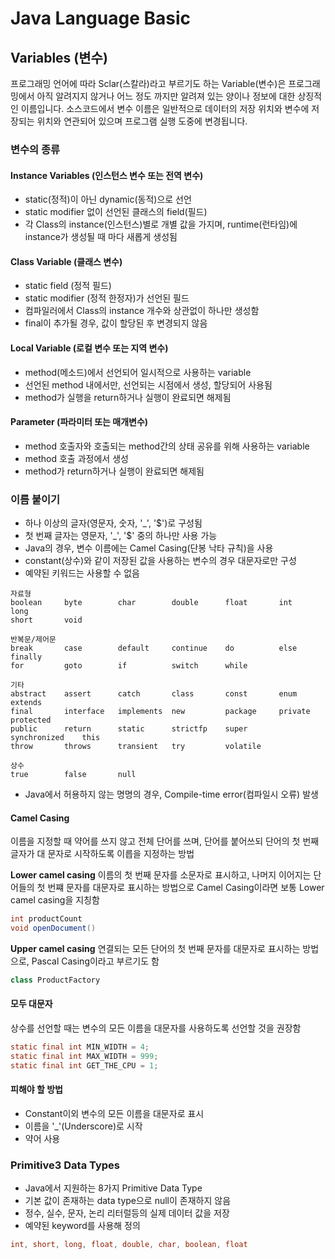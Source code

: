# Java Language Basic
## Variables (변수)
프로그래밍 언어에 따라 Sclar(스칼라)라고 부르기도 하는 Variable(변수)은 프로그래밍에서 아직 알려지지 않거나 어느 정도 까지만 알려져 있는 양이나 정보에 대한 상징적인 이름입니다. 소스코드에서 변수 이름은 일반적으로 데이터의 저장 위치와 변수에 저장되는 위치와 연관되어 있으며 프로그램 실행 도중에 변경됩니다.

### 변수의 종류
#### Instance Variables (인스턴스 변수 또는 전역 변수)
* static(정적)이 아닌 dynamic(동적)으로 선언
* static modifier 없이 선언된 클래스의 field(필드)
* 각 Class의 instance(인스턴스)별로 개별 값을 가지며, runtime(런타임)에 instance가 생성될 때 마다 새롭게 생성됨

#### Class Variable (클래스 변수)
* static field (정적 필드)
* static modifier (정적 한정자)가 선언된 필드
* 컴파일러에서 Class의 instance 개수와 상관없이 하나만 생성함
* final이 추가될 경우, 값이 할당된 후 변경되지 않음

#### Local Variable (로컬 변수 또는 지역 변수)
* method(메소드)에서 선언되어 일시적으로 사용하는 variable
* 선언된 method 내에서만, 선언되는 시점에서 생성, 할당되어 사용됨
* method가 실행을 return하거나 실행이 완료되면 해제됨

#### Parameter (파라미터 또는 매개변수)
* method 호출자와 호출되는 method간의 상태 공유를 위해 사용하는 variable
* method 호출 과정에서 생성
* method가 return하거나 실행이 완료되면 해제됨

### 이름 붙이기
* 하나 이상의 글자(영문자, 숫자, '_', '$')로 구성됨
* 첫 번째 글자는 영문자, '_', '$' 중의 하나만 사용 가능
* Java의 경우, 변수 이름에는 Camel Casing(단봉 낙타 규칙)을 사용
* constant(상수)와 같이 저장된 값을 사용하는 변수의 경우 대문자로만 구성
* 예약된 키워드는 사용할 수 없음
```
자료형
boolean     byte        char        double      float       int     long
short       void

반복문/제어문
break       case        default     continue    do          else    finally
for         goto        if          switch      while

기타
abstract    assert      catch       class       const       enum            extends
final       interface   implements  new         package     private         protected
public      return      static      strictfp    super       synchronized    this
throw       throws      transient   try         volatile

상수
true        false       null
```
* Java에서 허용하지 않는 명명의 경우, Compile-time error(컴파일시 오류) 발생

#### Camel Casing
이름을 지정할 때 약어를 쓰지 않고 전체 단어를 쓰며, 단어를 붙어쓰되 단어의 첫 번째 글자가 대 문자로 시작하도록 이릅을 지정하는 방법

**Lower camel casing**
이름의 첫 번째 문자를 소문자로 표시하고, 나머지 이어지는 단어들의 첫 번쨰 문자를 대문자로 표시하는 방법으로 Camel Casing이라면 보통 Lower camel casing을 지칭함
```java
int productCount
void openDocument()
```
**Upper camel casing**
연결되는 모든 단어의 첫 번째 문자를 대문자로 표시하는 방법으로, Pascal Casing이라고 부르기도 함
```java
class ProductFactory
```
#### 모두 대문자
상수를 선언할 때는 변수의 모든 이름을 대문자를 사용하도록 선언할 것을 권장함
```java
static final int MIN_WIDTH = 4;
static final int MAX_WIDTH = 999;
static final int GET_THE_CPU = 1;
```

#### 피해야 할 방법
* Constant이외 변수의 모든 이름을 대문자로 표시
* 이름을 '_'(Underscore)로 시작
* 약어 사용

### Primitive3 Data Types
* Java에서 지원하는 8가지 Primitive Data Type
* 기본 값이 존재하는 data type으로 null이 존재하지 않음
* 정수, 실수, 문자, 논리 리터럴등의 실제 데이터 값을 저장
* 예약된 keyword를 사용해 정의
```java
int, short, long, float, double, char, boolean, float
```
